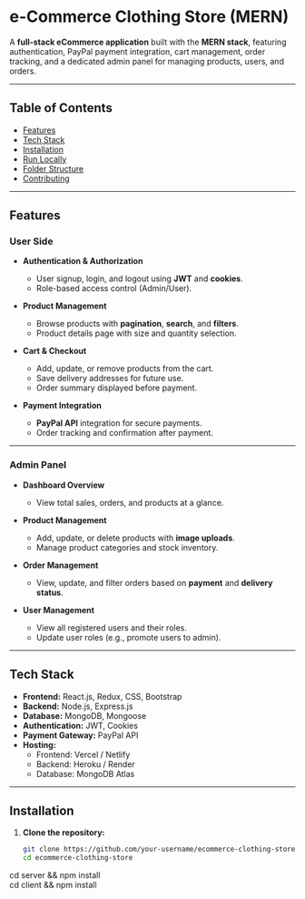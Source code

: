 # e-Commerce Clothing Store (MERN)

A **full-stack eCommerce application** built with the **MERN stack**, featuring authentication, PayPal payment integration, cart management, order tracking, and a dedicated admin panel for managing products, users, and orders.

---

## Table of Contents
- [Features](#features)
- [Tech Stack](#tech-stack)
- [Installation](#installation)
- [Run Locally](#run-locally)
- [Folder Structure](#folder-structure)
- [Contributing](#contributing)

---

## Features

### User Side
- **Authentication & Authorization**  
  - User signup, login, and logout using **JWT** and **cookies**.  
  - Role-based access control (Admin/User).  

- **Product Management**  
  - Browse products with **pagination**, **search**, and **filters**.  
  - Product details page with size and quantity selection.

- **Cart & Checkout**  
  - Add, update, or remove products from the cart.  
  - Save delivery addresses for future use.  
  - Order summary displayed before payment.

- **Payment Integration**  
  - **PayPal API** integration for secure payments.  
  - Order tracking and confirmation after payment.

---

### Admin Panel
- **Dashboard Overview**  
  - View total sales, orders, and products at a glance.

- **Product Management**  
  - Add, update, or delete products with **image uploads**.  
  - Manage product categories and stock inventory.

- **Order Management**  
  - View, update, and filter orders based on **payment** and **delivery status**.

- **User Management**  
  - View all registered users and their roles.  
  - Update user roles (e.g., promote users to admin).

---

##  Tech Stack
- **Frontend:** React.js, Redux, CSS, Bootstrap  
- **Backend:** Node.js, Express.js  
- **Database:** MongoDB, Mongoose  
- **Authentication:** JWT, Cookies  
- **Payment Gateway:** PayPal API  
- **Hosting:**  
  - Frontend: Vercel / Netlify  
  - Backend: Heroku / Render  
  - Database: MongoDB Atlas

---

## Installation

1. **Clone the repository:**  
   ```bash
   git clone https://github.com/your-username/ecommerce-clothing-store.git
   cd ecommerce-clothing-store

cd server && npm install  
cd client && npm install  


